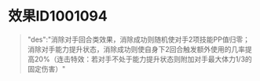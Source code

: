 # 效果ID1001094
> "des":"消除对手回合类效果，消除成功则随机使对手2项技能PP值归零；消除对手能力提升状态，消除成功则使自身下2回合触发额外使用的几率提高20%（连击特效：若对手不处于能力提升状态则附加对手最大体力1/3的固定伤害）"
